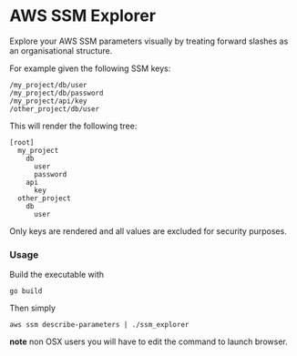 # AWS SSM Explorer

Explore your AWS SSM parameters visually by treating forward slashes as an organisational structure.

For example given the following SSM keys:

```
/my_project/db/user
/my_project/db/password
/my_project/api/key
/other_project/db/user
```

This will render the following tree:

```
[root]
  my_project
    db
      user
      password
    api
      key
  other_project
    db
      user
```

Only keys are rendered and all values are excluded for security purposes.

### Usage

Build the executable with

```
go build
```

Then simply

```
aws ssm describe-parameters | ./ssm_explorer
```

**note** non OSX users you will have to edit the command to launch browser.
